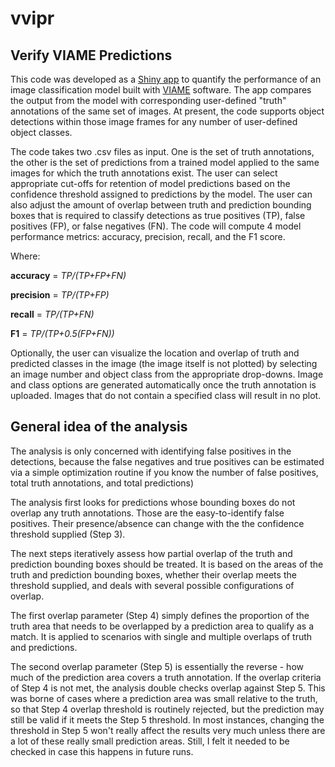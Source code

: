 #  vvipr
## Verify VIAME Predictions

This code was developed as a [Shiny app](https://shiny.rstudio.com/) to quantify the performance of an image classification model built with [VIAME](https://www.viametoolkit.org/) software. The app compares the output from the model with corresponding user-defined "truth" annotations of the same set of images. At present, the code supports object detections within those image frames for any number of user-defined object classes.

The code takes two .csv files as input. One is the set of truth annotations, the other is the set of predictions from a trained model applied to the same images for which the truth annotations exist. The user  can select appropriate cut-offs for retention of model predictions based on the confidence threshold assigned to predictions by the model. The user can also adjust the amount of overlap between truth and prediction bounding boxes that is required to classify detections as true positives (TP), false positives (FP), or false negatives (FN). The code will compute 4 model performance metrics: accuracy, precision, recall, and the F1 score. 

Where:

**accuracy** = *TP/(TP+FP+FN)*

**precision** = *TP/(TP+FP)*

**recall** = *TP/(TP+FN)*

**F1** = *TP/(TP+0.5(FP+FN))*


Optionally, the user can visualize the location and overlap of truth and predicted classes in the image (the image itself is not plotted) by selecting an image number and object class from the appropriate drop-downs. Image and class options are generated automatically once the truth annotation is uploaded. Images that do not contain a specified class will result in no plot. 

## General idea of the analysis

The analysis is only concerned with identifying false positives in the detections, because the false negatives and true positives can be estimated via a simple optimization routine if you know the  number of false positives, total truth annotations, and total predictions) 

The analysis first looks for predictions whose bounding boxes do not overlap any truth annotations. Those are the easy-to-identify false positives. Their presence/absence can change with the the confidence threshold supplied (Step 3).

The next steps iteratively assess how partial overlap of the truth and prediction bounding boxes should be treated. It is based on the areas of the truth and prediction bounding boxes, whether their overlap meets the threshold supplied, and deals with several possible configurations of overlap. 

The first overlap parameter (Step 4) simply defines the proportion of the truth area that needs to be overlapped by a prediction area to qualify as a match. It is applied to scenarios with single and multiple overlaps of truth and predictions.

The second overlap parameter (Step 5) is essentially the reverse - how much of the prediction area covers a truth annotation. If the overlap criteria of Step 4 is not met, the analysis double checks overlap against Step 5. This was borne of cases where a prediction area was small relative to the truth, so that Step 4 overlap threshold is routinely rejected, but the prediction may still be valid if it meets the Step 5 threshold.  In most instances, changing  the threshold in Step 5 won't really affect the results very much unless there are a lot of these really small prediction areas. Still, I felt it needed to be checked in case this happens in future runs.
